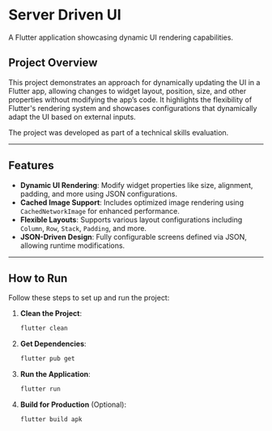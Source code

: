
# Server Driven UI

A Flutter application showcasing dynamic UI rendering capabilities.

## Project Overview

This project demonstrates an approach for dynamically updating the UI in a Flutter app, allowing changes to widget layout, position, size, and other properties without modifying the app’s code. It highlights the flexibility of Flutter's rendering system and showcases configurations that dynamically adapt the UI based on external inputs.

The project was developed as part of a technical skills evaluation.

---

## Features

- **Dynamic UI Rendering**: Modify widget properties like size, alignment, padding, and more using JSON configurations.
- **Cached Image Support**: Includes optimized image rendering using `CachedNetworkImage` for enhanced performance.
- **Flexible Layouts**: Supports various layout configurations including `Column`, `Row`, `Stack`, `Padding`, and more.
- **JSON-Driven Design**: Fully configurable screens defined via JSON, allowing runtime modifications.

---

## How to Run

Follow these steps to set up and run the project:

1. **Clean the Project**:
   ```bash
   flutter clean
   ```

2. **Get Dependencies**:
   ```bash
   flutter pub get
   ```

3. **Run the Application**:
   ```bash
   flutter run
   ```

4. **Build for Production** (Optional):
   ```bash
   flutter build apk
   ```



